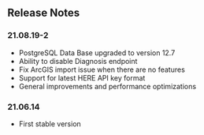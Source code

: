 ## Release Notes

### 21.08.19-2
* PostgreSQL Data Base upgraded to version 12.7
* Ability to disable Diagnosis endpoint
* Fix ArcGIS import issue when there are no features
* Support for latest HERE API key format
* General improvements and performance optimizations

### 21.06.14
* First stable version
